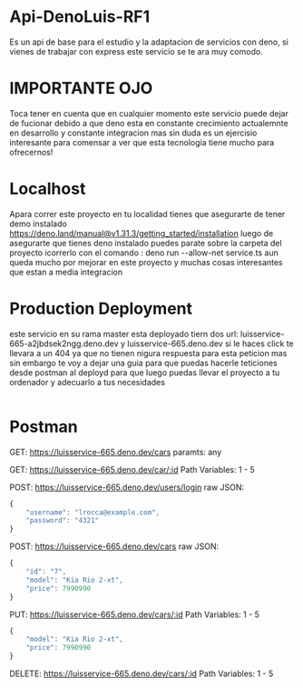 # Api-DenoLuis-RF1
Es un api de base para el estudio y la adaptacion de servicios con deno, si vienes de trabajar con express este servicio se te ara muy comodo.

# IMPORTANTE OJO
Toca tener en cuenta que en cualquier momento este servicio puede dejar de fucionar debido a que deno esta en constante crecimiento actualemnte en desarrollo y constante integracion mas sin duda es un ejercisio interesante para comensar a ver que esta tecnologia tiene mucho para ofrecernos!

# Localhost
Apara correr este proyecto en tu localidad tienes que asegurarte de tener demo instalado https://deno.land/manual@v1.31.3/getting_started/installation luego de asegurarte que tienes deno instalado puedes parate sobre la carpeta del proyecto icorrerlo con el comando : deno run --allow-net service.ts
aun queda mucho por mejorar en este proyecto y muchas cosas interesantes que estan a media integracion 

# Production Deployment
este servicio en su rama master esta deployado tiern dos url: luisservice-665-a2jbdsek2ngg.deno.dev y luisservice-665.deno.dev si le haces click te llevara a un 404 ya que no tienen nigura respuesta para esta peticion mas sin embargo te voy a dejar una guia para que puedas hacerle teticiones desde postman al deployd para que luego puedas llevar el proyecto a tu ordenador y adecuarlo a tus necesidades

```javascript

```
# Postman

GET: https://luisservice-665.deno.dev/cars
paramts: any

GET: https://luisservice-665.deno.dev/car/:id
Path Variables: 1 - 5

POST: https://luisservice-665.deno.dev/users/login
raw JSON: 

```javascript
{
    "username": "lrocca@example.com",
    "password": "4321"
}
```

POST: https://luisservice-665.deno.dev/cars
raw JSON: 
```javascript
{
    "id": "7",
    "model": "Kia Rio 2-xt",
    "price": 7990990
}
```

PUT: https://luisservice-665.deno.dev/cars/:id
Path Variables: 1 - 5
```javascript
{
    "model": "Kia Rio 2-xt",
    "price": 7990990
}
```

DELETE: https://luisservice-665.deno.dev/cars/:id
Path Variables: 1 - 5

